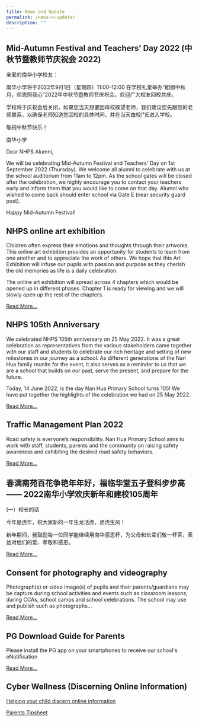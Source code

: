 ```yaml
---
title: News and Update
permalink: /news-n-update/
description: ""
---
```

Mid-Autumn Festival and Teachers' Day 2022 (中秋节暨教师节庆祝会 2022)
----------------------------

亲爱的南华小学校友：

  

南华小学将于2022年9月1日（星期四）11:00-12:00 在学校礼堂举办“朗朗中秋月，师恩照我心”2022年中秋节暨教师节庆祝会，欢迎广大校友回校共庆。

  

学校将于庆祝会后关闭，如果您当天想要回母校探望老师，我们建议您先跟您的老师联系，以确保老师知道您回校的具体时间，并在当天由校门E进入学校。

  

敬祝中秋节快乐！

南华小学

  

  

Dear NHPS Alumni,

  

We will be celebrating Mid-Autumn Festival and Teachers' Day on 1st September 2022 (Thursday). We welcome all alumni to celebrate with us at the school auditorium from 11am to 12pm. As the school gates will be closed after the celebration, we highly encourage you to contact your teachers early and inform them that you would like to come on that day. Alumni who wished to come back should enter school via Gate E (near security guard post).

  

Happy Mid-Autumn Festival!

NHPS online art exhibition
----------------------------

Children often express their emotions and thoughts through their artworks. This online art exhibition provides an opportunity for students to learn from one another and to appreciate the work of others. We hope that this Art Exhibition will infuse our pupils with passion and purpose as they cherish the old memories as life is a daily celebration.

The online art exhibition will spread across 4 chapters which would be opened up in different phases. Chapter 1 is ready for viewing and we will slowly open up the rest of the chapters.

[Read More...](https://for.edu.sg/nhps-artexhibition)

NHPS 105th Anniversary
----------------------------

We celebrated NHPS 105th anniversary on 25 May 2022. It was a great celebration as representatives from the various stakeholders came together with our staff and students to celebrate our rich heritage and setting of new milestones in our journey as a school. As different generations of the Nan Hua family reunite for the event, it also serves as a reminder to us that we are a school that builds on our past, serve the present, and prepare for the future. 

Today, 14 June 2022, is the day Nan Hua Primary School turns 105! We have put together the highlights of the celebration we had on 25 May 2022.

[Read More...](/105th-anniversary)  

Traffic Management Plan 2022
----------------------------

Road safety is everyone’s responsibility. Nan Hua Primary School aims to work with staff, students, parents and the community on raising safety awareness and exhibiting the desired road safety behaviors.

[Read More...](/trafficmanagementplan)  
  

春满南苑百花争艳年年好，福临华堂五子登科步步高 —— 2022南华小学欢庆新年和建校105周年
-----------------------------------------------

(一）校长的话

今年是虎年，祝大家新的一年生龙活虎，虎虎生风！

新年期间，我鼓励每一位同学能继续用南华感恩杯，为父母和长辈们敬一杯茶，表达对他们的爱、孝敬和感恩。

[Read More...](/highlights2)

Consent for photography and videography
---------------------------------------

Photograph(s) or video image(s) of pupils and their parents/guardians may be capture during school activities and events such as classroom lessons, during CCAs, school camps and school celebrations. The school may use and publish such as photographs...

[Read More...](/consent-for-photography-and-videography/)

PG Download Guide for Parents
-----------------------------

Please install the PG app on your smartphones to receive our school's eNotification

[Read More...](https://nanhuapri.moe.edu.sg/qql/slot/u732/Others/News%20and%20Updates/Parents%20Gateway@%20NHPS%20Annex%20A%20-%20Instructional%20Guide.pdf)

Cyber Wellness (Discerning Online Information)
----------------------------------------------

[Helping your child discern online information](https://nanhuapri.moe.edu.sg/nhps-1/news-and-updates/cyberwellness)

[Parents Tipsheet](https://nanhuapri.moe.edu.sg/qql/slot/u732/Others/News%20and%20Updates/2019%20Connect%20T2%20Parents%20Tipsheet%20-%20Pri.pdf)